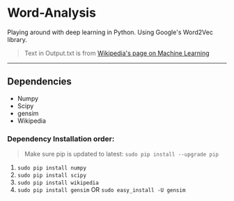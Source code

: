 # Word-Analysis
Playing around with deep learning in Python. Using Google's Word2Vec library. 

> Text in Output.txt is from [Wikipedia's page on Machine Learning](https://en.wikipedia.org/wiki/Machine_learning)

___
## Dependencies
- Numpy
- Scipy
- gensim
- Wikipedia
### Dependency Installation order:
> Make sure pip is updated to latest: ```sudo pip install --upgrade pip```
1) ```sudo pip install numpy```
2) ```sudo pip install scipy```
3) ```sudo pip install wikipedia```
4) ```sudo pip install gensim``` OR ```sudo easy_install -U gensim```


